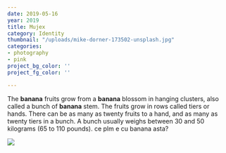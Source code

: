 ```yaml
---
date: 2019-05-16
year: 2019
title: Mujex
category: Identity
thumbnail: "/uploads/mike-dorner-173502-unsplash.jpg"
categories:
- photography
- pink
project_bg_color: ''
project_fg_color: ''

---
```

The **banana** fruits grow from a **banana** blossom in hanging clusters, also called a bunch of **banana** stem. The fruits grow in rows called tiers or hands. There can be as many as twenty fruits to a hand, and as many as twenty tiers in a bunch. A bunch usually weighs between 30 and 50 kilograms (65 to 110 pounds). ce plm e cu banana asta?

![](/uploads/mike-dorner-173502-unsplash.jpg)